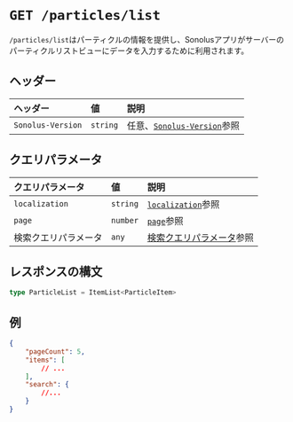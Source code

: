 # `GET /particles/list`

`/particles/list`はパーティクルの情報を提供し、Sonolusアプリがサーバーのパーティクルリストビューにデータを入力するために利用されます。

## ヘッダー

ヘッダー | 値 | 説明
:-- | :-- | :--
`Sonolus-Version` | `string` | 任意、[`Sonolus-Version`](../headers/sonolus-version)参照

## クエリパラメータ

クエリパラメータ | 値 | 説明
:-- | :-- | :--
`localization` | `string` | [`localization`](../query-parameters/localization)参照
`page` | `number` | [`page`](../query-parameters/page)参照
検索クエリパラメータ | `any` | [検索クエリパラメータ](../query-parameters/search-query-parameters)参照

## レスポンスの構文

```ts
type ParticleList = ItemList<ParticleItem>
```

## 例

```json
{
    "pageCount": 5,
    "items": [
        // ...
    ],
    "search": {
        //...
    }
}
```
